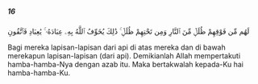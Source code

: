 ##### 16

<span class="ayah">لَهُم مِّن فَوْقِهِمْ ظُلَلٌۭ مِّنَ ٱلنَّارِ وَمِن تَحْتِهِمْ ظُلَلٌۭ ۚ ذَٰلِكَ يُخَوِّفُ ٱللَّهُ بِهِۦ عِبَادَهُۥ ۚ يَٰعِبَادِ فَٱتَّقُونِ</span>

<span class="ayah_translation">Bagi mereka lapisan-lapisan dari api di atas mereka dan di bawah merekapun lapisan-lapisan (dari api). Demikianlah Allah mempertakuti hamba-hamba-Nya dengan azab itu. Maka bertakwalah kepada-Ku hai hamba-hamba-Ku.</span>
